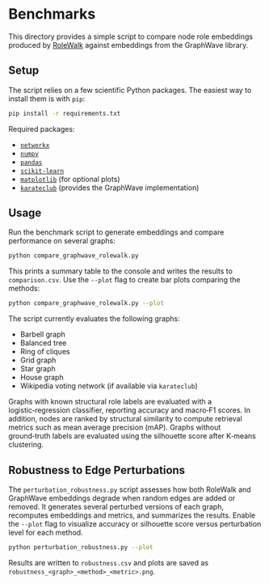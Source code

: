 # Benchmarks

This directory provides a simple script to compare node role embeddings
produced by [RoleWalk](../rolewalk.py) against embeddings from the
GraphWave library.

## Setup

The script relies on a few scientific Python packages.  The easiest way
to install them is with `pip`:

```bash
pip install -r requirements.txt
```

Required packages:

- [`networkx`](https://networkx.org/)
- [`numpy`](https://numpy.org/)
- [`pandas`](https://pandas.pydata.org/)
- [`scikit-learn`](https://scikit-learn.org/)
- [`matplotlib`](https://matplotlib.org/) (for optional plots)
- [`karateclub`](https://karateclub.readthedocs.io/) (provides the GraphWave implementation)

## Usage

Run the benchmark script to generate embeddings and compare performance
on several graphs:

```bash
python compare_graphwave_rolewalk.py
```

This prints a summary table to the console and writes the results to
`comparison.csv`.  Use the `--plot` flag to create bar plots comparing
the methods:

```bash
python compare_graphwave_rolewalk.py --plot
```

The script currently evaluates the following graphs:

- Barbell graph
- Balanced tree
- Ring of cliques
- Grid graph
- Star graph
- House graph
- Wikipedia voting network (if available via `karateclub`)

Graphs with known structural role labels are evaluated with a
logistic‑regression classifier, reporting accuracy and macro‑F1 scores.
In addition, nodes are ranked by structural similarity to compute
retrieval metrics such as mean average precision (mAP).
Graphs without ground‑truth labels are evaluated using the silhouette
score after K‑means clustering.

## Robustness to Edge Perturbations

The `perturbation_robustness.py` script assesses how both RoleWalk and
GraphWave embeddings degrade when random edges are added or removed. It
generates several perturbed versions of each graph, recomputes embeddings
and metrics, and summarizes the results. Enable the `--plot` flag to
visualize accuracy or silhouette score versus perturbation level for each
method.

```bash
python perturbation_robustness.py --plot
```

Results are written to `robustness.csv` and plots are saved as
`robustness_<graph>_<method>_<metric>.png`.
